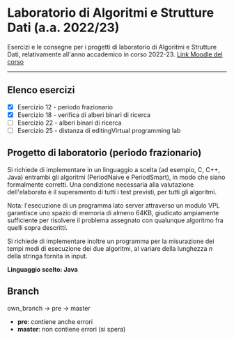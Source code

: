 # Laboratorio di Algoritmi e Strutture Dati (a.a. 2022/23)

Esercizi e le consegne per i progetti di laboratorio di Algoritmi e Strutture Dati, relativamente all'anno accademico in corso 2022-23.
[Link Moodle del corso](https://elearning.uniud.it/moodle/course/view.php?id=2261 "Link Moodle del corso")

------------

## Elenco esercizi
- [x] Esercizio 12 - periodo frazionario
- [x] Esercizio 18 - verifica di alberi binari di ricerca
- [ ] Esercizio 22 - alberi binari di ricerca
- [ ] Esercizio 25 - distanza di editingVirtual programming lab

## Progetto di laboratorio (periodo frazionario)

Si richiede di implementare in un linguaggio a scelta (ad esempio, C, C++, Java) entrambi gli algoritmi (PeriodNaive e PeriodSmart), in modo che siano formalmente corretti.  Una condizione necessaria alla valutazione dell'elaborato è il superamento di tutti i test previsti, per tutti  gli algoritmi.

Nota: l'esecuzione di un programma lato server attraverso un modulo VPL garantisce uno spazio di memoria di almeno 64KB, giudicato ampiamente sufficiente per risolvere il problema assegnato con qualunque algoritmo fra quelli sopra descritti.

Si richiede di implementare inoltre un programma per la misurazione dei tempi medi di esecuzione dei due algoritmi, al variare della lunghezza *n* della stringa fornita in input.

**Linguaggio scelto: Java**

## Branch
own_branch -> pre -> master
- **pre**: contiene anche errori
- **master**: non contiene errori (si spera)